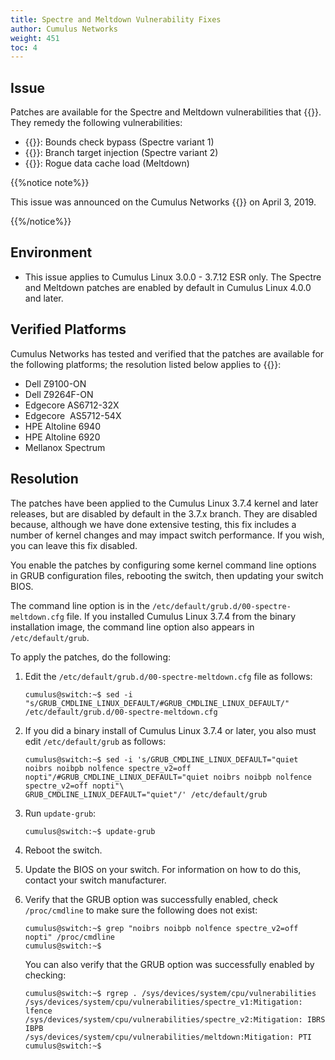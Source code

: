 ```yaml
---
title: Spectre and Meltdown Vulnerability Fixes
author: Cumulus Networks
weight: 451
toc: 4
---
```


## Issue

Patches are available for the Spectre and Meltdown vulnerabilities that {{<link url="Meltdown-and-Spectre-Modern-CPU-Vulnerabilities" text="Cumulus Networks announced previously">}}. They remedy the following vulnerabilities:

- {{<exlink url="https://cve.mitre.org/cgi-bin/cvename.cgi?name=CVE-2017-5753" text="CVE-2017-5753">}}: Bounds check bypass (Spectre variant 1)
- {{<exlink url="https://cve.mitre.org/cgi-bin/cvename.cgi?name=CVE-2017-5715" text="CVE-2017-5715">}}: Branch target injection (Spectre variant 2)
- {{<exlink url="https://cve.mitre.org/cgi-bin/cvename.cgi?name=CVE-2017-5754" text="CVE-2017-5754">}}: Rogue data cache load (Meltdown)

{{%notice note%}}

This issue was announced on the Cumulus Networks {{<exlink url="https://lists.cumulusnetworks.com/pipermail/cumulus-security-announce/2019-April/000012.html" text="security announcement mailing list">}} on April 3, 2019.

{{%/notice%}}

## Environment

- This issue applies to Cumulus Linux 3.0.0 - 3.7.12 ESR only. The Spectre and Meltdown patches are enabled by default in Cumulus Linux 4.0.0 and later.

## Verified Platforms

Cumulus Networks has tested and verified that the patches are available for the following platforms; the resolution listed below applies to {{<exlink url="https://cumulusnetworks.com/hcl" text="all supported platforms">}}:

- Dell Z9100-ON
- Dell Z9264F-ON
- Edgecore AS6712-32X
- Edgecore  AS5712-54X
- HPE Altoline 6940
- HPE Altoline 6920
- Mellanox Spectrum

## Resolution

The patches have been applied to the Cumulus Linux 3.7.4 kernel and later releases, but are disabled by default in the 3.7.x branch. They are disabled because, although we have done extensive testing, this fix includes a number of kernel changes and may impact switch performance. If you wish, you can leave this fix disabled.

You enable the patches by configuring some kernel command line options in GRUB configuration files, rebooting the switch, then updating your switch BIOS.

The command line option is in the `/etc/default/grub.d/00-spectre-meltdown.cfg` file. If you installed Cumulus Linux 3.7.4 from the binary installation image, the command line option also appears in `/etc/default/grub`.

To apply the patches, do the following:

1.  Edit the `/etc/default/grub.d/00-spectre-meltdown.cfg` file as follows:  

        cumulus@switch:~$ sed -i "s/GRUB_CMDLINE_LINUX_DEFAULT/#GRUB_CMDLINE_LINUX_DEFAULT/" /etc/default/grub.d/00-spectre-meltdown.cfg

2.  If you did a binary install of Cumulus Linux 3.7.4 or later, you also must edit `/etc/default/grub` as follows:  

        cumulus@switch:~$ sed -i 's/GRUB_CMDLINE_LINUX_DEFAULT="quiet noibrs noibpb nolfence spectre_v2=off nopti"/#GRUB_CMDLINE_LINUX_DEFAULT="quiet noibrs noibpb nolfence spectre_v2=off nopti"\
        GRUB_CMDLINE_LINUX_DEFAULT="quiet"/' /etc/default/grub

3.  Run `update-grub`:  

        cumulus@switch:~$ update-grub

4.  Reboot the switch.

5.  Update the BIOS on your switch. For information on how to do this, contact your switch manufacturer.

6.  Verify that the GRUB option was successfully enabled, check `/proc/cmdline` to make sure the following does not exist:  

        cumulus@switch:~$ grep "noibrs noibpb nolfence spectre_v2=off nopti" /proc/cmdline
        cumulus@switch:~$ 

    You can also verify that the GRUB option was successfully enabled by
    checking:  

        cumulus@switch:~$ rgrep . /sys/devices/system/cpu/vulnerabilities
        /sys/devices/system/cpu/vulnerabilities/spectre_v1:Mitigation: lfence
        /sys/devices/system/cpu/vulnerabilities/spectre_v2:Mitigation: IBRS IBPB
        /sys/devices/system/cpu/vulnerabilities/meltdown:Mitigation: PTI
        cumulus@switch:~$ 
